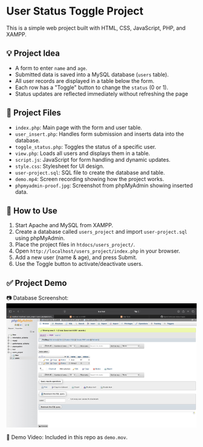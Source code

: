 # User Status Toggle Project

This is a simple web project built with HTML, CSS, JavaScript, PHP, and XAMPP.

## 💡 Project Idea

- A form to enter `name` and `age`.
- Submitted data is saved into a MySQL database (`users` table).
- All user records are displayed in a table below the form.
- Each row has a "Toggle" button to change the `status` (0 or 1).
- Status updates are reflected immediately without refreshing the page 

## 📁 Project Files

- `index.php`: Main page with the form and user table.
- `user_insert.php`: Handles form submission and inserts data into the database.
- `toggle_status.php`: Toggles the status of a specific user.
- `view.php`: Loads all users and displays them in a table.
- `script.js`: JavaScript for form handling and dynamic updates.
- `style.css`: Stylesheet for UI design.
- `user-project.sql`: SQL file to create the database and table.
- `demo.mp4`: Screen recording showing how the project works.
- `phpmyadmin-proof.jpg`: Screenshot from phpMyAdmin showing inserted data.

## 🧪 How to Use

1. Start Apache and MySQL from XAMPP.
2. Create a database called `users_project` and import `user-project.sql` using phpMyAdmin.
3. Place the project files in `htdocs/users_project/`.
4. Open `http://localhost/users_project/index.php` in your browser.
5. Add a new user (name & age), and press Submit.
6. Use the Toggle button to activate/deactivate users.

## ✅ Project Demo

📷 Database Screenshot:
![Database proof](./phpmyadmin-proof.jpg)

🎥 Demo Video:
Included in this repo as `demo.mov`.


